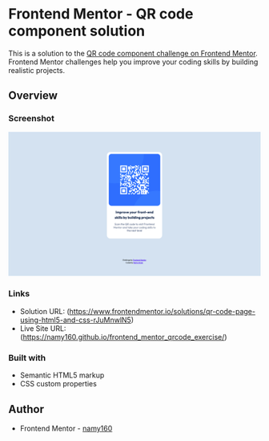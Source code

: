 # Frontend Mentor - QR code component solution

This is a solution to the [QR code component challenge on Frontend Mentor](https://www.frontendmentor.io/challenges/qr-code-component-iux_sIO_H). Frontend Mentor challenges help you improve your coding skills by building realistic projects. 


## Overview

### Screenshot

![Screenshot for the QR code component coding challenge](./images/my-page.png)

### Links

- Solution URL: (https://www.frontendmentor.io/solutions/qr-code-page-using-html5-and-css-rJuMnwlN5)
- Live Site URL: (https://namy160.github.io/frontend_mentor_qrcode_exercise/)

### Built with

- Semantic HTML5 markup
- CSS custom properties

## Author

- Frontend Mentor - [namy160](https://www.frontendmentor.io/profile/namy160)
